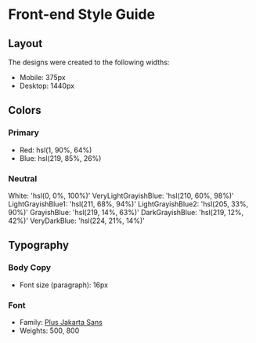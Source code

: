 # Front-end Style Guide

## Layout

The designs were created to the following widths:

- Mobile: 375px
- Desktop: 1440px

## Colors

### Primary

- Red: hsl(1, 90%, 64%)
- Blue: hsl(219, 85%, 26%)

### Neutral

White: 'hsl(0, 0%, 100%)'
VeryLightGrayishBlue: 'hsl(210, 60%, 98%)'
LightGrayishBlue1: 'hsl(211, 68%, 94%)'
LightGrayishBlue2: 'hsl(205, 33%, 90%)'
GrayishBlue: 'hsl(219, 14%, 63%)'
DarkGrayishBlue: 'hsl(219, 12%, 42%)'
VeryDarkBlue: 'hsl(224, 21%, 14%)'

## Typography

### Body Copy

- Font size (paragraph): 16px

### Font

- Family: [Plus Jakarta Sans](https://fonts.google.com/specimen/Plus+Jakarta+Sans)
- Weights: 500, 800
